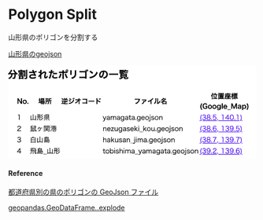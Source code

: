 Polygon Split
===============


山形県のポリゴンを分割する

[山形県のgeojson](https://github.com/ohwada/World_Countries/blob/main/geojson/japan_prefectures/geojson/yamagata.geojson)

![split_log](https://github.com/ohwada/World_Countries/blob/main/geoPandas/polygon_explode/yamagata/polygon_split/screenshots/split_log.png)

#### Reference

[都道府県別の県のポリゴンの GeoJson ファイル](https://github.com/ohwada/World_Countries/tree/main/geojson/japan_prefectures)

[geopandas.GeoDataFrame..explode](https://geopandas.org/en/stable/docs/reference/api/geopandas.GeoDataFrame.explode.html)
